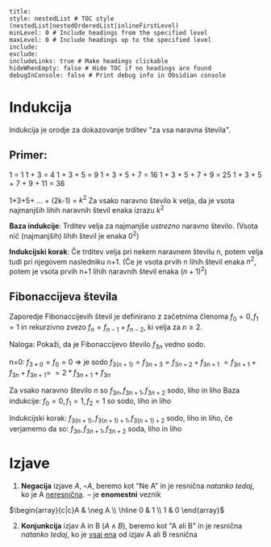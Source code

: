```table-of-contents
title: 
style: nestedList # TOC style (nestedList|nestedOrderedList|inlineFirstLevel)
minLevel: 0 # Include headings from the specified level
maxLevel: 0 # Include headings up to the specified level
include: 
exclude: 
includeLinks: true # Make headings clickable
hideWhenEmpty: false # Hide TOC if no headings are found
debugInConsole: false # Print debug info in Obsidian console
```
# Indukcija

Indukcija je orodje za dokazovanje trditev "za vsa naravna števila".
## Primer: 
1 = 1 
1 + 3 = 4
1 + 3 + 5 = 9
1 + 3 + 5 + 7 = 16 
1 + 3 + 5 + 7 + 9 = 25
1 + 3 + 5 + 7 + 9 + 11 = 36

1+3+5+ ... + (2k-1) = $k^2$
Za vsako naravno število k velja, da je vsota najmanjših lihih naravnih števil enaka izrazu $k^2$

**Baza indukcije**: Trditev velja za najmanjše *ustrezno* naravno število. (Vsota nič (najmanjših) lihih števil je enaka $0^2$)

**Indukcijski korak**: Če trditev velja pri nekem naravnem številu n, potem velja tudi pri njegovem nasledniku n+1. (Če je vsota prvih n lihih števil enaka $n^2$, potem je vsota prvih n+1 lihih naravnih števil enaka $(n+1)^2$)

## Fibonaccijeva števila

Zaporedje Fibonaccijevih števil je definirano z začetnima členoma $f_0 = 0, f_1 = 1$ in rekurzivno zvezo $f_n = f_{n-1} + f_{n-2}$, ki velja za $n \ge 2$.

Naloga: Pokaži, da je Fibonaccijevo število $f_{3n}$ vedno sodo.

n=0: $f_{3*0} = f_0 = 0$ => je sodo
$f_{3(n+1)} = f_{3n+3} = f_{3n+2} + f_{3n+1}$
$= f_{3n+1}+f_{3n}+f_{3n+1}=$
$=2*f_{3n+1}+f_{3n}$

Za vsako naravno število $n$ so $f_{3n}, f_{3n+1}, f_{3n+2}$ sodo, liho in liho
Baza indukcije: $f_0 = 0, f_1 = 1, f_2 = 1$ so sodo, liho in liho

Indukcijski korak: $f_{3(n+1)}, f_{3(n+1)+1}, f_{3(n+1)+2}$ sodo, liho in liho, če verjamemo da so:
$f_{3n}, f_{3n+1}, f_{3n+2}$ soda, liho in liho

# Izjave

1. **Negacija** izjave $A, \neg A$, beremo kot "Ne A" in je resnična *natanko tedaj*, ko je A <u>neresnična</u>. $\neg$ je **enomestni** veznik

$\begin{array}{c|c}A & \neg A \\ \hline 0 & 1 \\ 1 & 0 \end{array}$

2. **Konjunkcija** izjav A in B ($A \land B$), beremo kot "A ali B" in je resnična *natanko tedaj*, ko je <u>vsaj ena</u> od izjav A ali B resnična